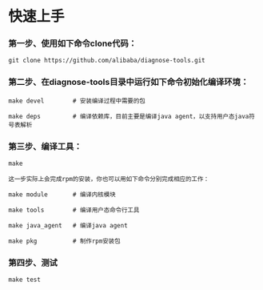 # 快速上手

### 第一步、使用如下命令clone代码：

```
git clone https://github.com/alibaba/diagnose-tools.git
```

### 第二步、在diagnose-tools目录中运行如下命令初始化编译环境：

```
make devel        # 安装编译过程中需要的包

make deps         # 编译依赖库，目前主要是编译java agent，以支持用户态java符号表解析
```

### 第三步、编译工具：

```
make

这一步实际上会完成rpm的安装，你也可以用如下命令分别完成相应的工作：

make module       # 编译内核模块

make tools        # 编译用户态命令行工具

make java_agent   # 编译java agent

make pkg          # 制作rpm安装包
```

### 第四步、测试

```
make test
```

